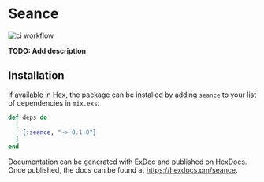 # Seance

![ci workflow](https://github.com/oshbec/seance/actions/workflows/ci.yml/badge.svg)

**TODO: Add description**

## Installation

If [available in Hex](https://hex.pm/docs/publish), the package can be installed
by adding `seance` to your list of dependencies in `mix.exs`:

```elixir
def deps do
  [
    {:seance, "~> 0.1.0"}
  ]
end
```

Documentation can be generated with [ExDoc](https://github.com/elixir-lang/ex_doc)
and published on [HexDocs](https://hexdocs.pm). Once published, the docs can
be found at <https://hexdocs.pm/seance>.
